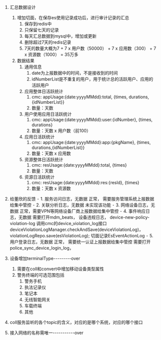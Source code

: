 1. 汇总数据设计
	1. 增加切面，在保存es使用记录成功后，进行审计记录的汇总
		1. 保存到redis中
		2. 只保留七天的记录
		3. 每天汇总数据到mysql中，增加或更新
		4. 删除超过7天的redis记录
		5. 7天的数量大概为7 + 7 x 用户数（50000） + 7 x 应用数（300） + 7 x 资源数（1000） = 35万多
	2. 数据结果
		1. 通用信息
			1. date为上报数据中的时间，不是接收到的时间
			2. idNumberList是不重复的用户，用于统计总的活跃用户、应用的活跃用户
		2. 应用整体日活跃统计         
			1. cmc: appUsage:{date:yyyyMMdd}:total, {times, durations,{idNumberList}}
			2. 数量：天数
		3. 用户使用应用日活跃统计
			1. cmc: appUsage:{date:yyyyMMdd}:user:{idNumber}, {times, durations}
			2. 数量：天数 x 用户数（前100）
		4. 应用日活跃统计
			1. cmc: appUsage:{date:yyyyMMdd}:app:{pkgName}, {times, durations,{idNumberList}}
			2. 数量：天数 x 应用数
		5. 资源整体日活跃统计
			1. cmc: resUsage:{date:yyyyMMdd}:total, {times}
			2. 数量：天数
		6. 资源日活跃统计
			1. cmc: resUsage:{date:yyyyMMdd}:res:{resId}, {times}
			2. 数量：天数 x 资源数



1. 给董欣的反馈
	⁃	1.  服务访问日志，无数据             正常， 需要服务管理系统上报数据给集中管控
	⁃	2. 关联分析日志，无数据             未实现该功能
	⁃	3. 网络设备日志，无数据             正常，需要VPN等网络设备厂商上报数据给集中管控
	⁃	4. 事件响应日志，无数据             需要打开mdm_beats， 设备违规日志， device-new-policy-violation-log
		                                               调用cmc的device_violation_log接口               deviceViolationLogManager.checkAndSave(deviceViolationLog)，  violationLogRepo.save(esViolationLog);
		                                               切面记录EsEventActionLog
	⁃	5. 用户登录日志，无数据		     正常， 需要统一认证上报数据给集中管控
	需要打开police_sync_device_login_log， 


1. 设备增加terminalType---------over
	1. 需要在coll和convert中增加移动设备类型属性
	2. 警务终端的可选范围包括     
	    1. 警务手机
	    2. 执法记录仪
	    3. 笔记本
	    4. 无线智能网关
	    5. 车载终端
	    6. 其他

1. coll服务监听的各个topic的含义，对应的是哪个系统，对应的哪个接口

1. 接入网络的名称需唯一-----------over